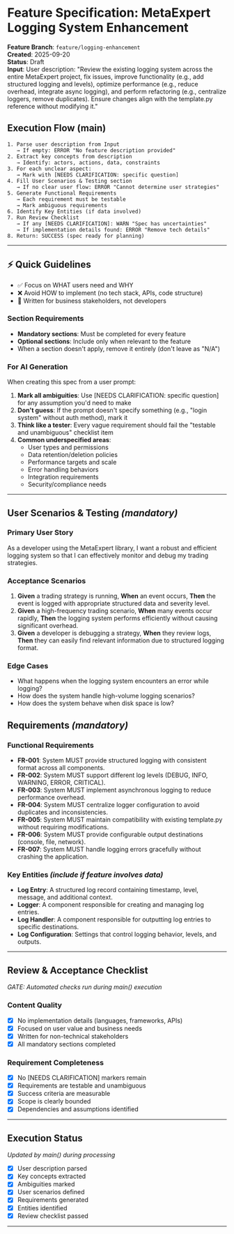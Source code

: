 # Feature Specification: MetaExpert Logging System Enhancement

**Feature Branch**: `feature/logging-enhancement`  
**Created**: 2025-09-20  
**Status**: Draft  
**Input**: User description: "Review the existing logging system across the entire MetaExpert project, fix issues, improve functionality (e.g., add structured logging and levels), optimize performance (e.g., reduce overhead, integrate async logging), and perform refactoring (e.g., centralize loggers, remove duplicates). Ensure changes align with the template.py reference without modifying it."

## Execution Flow (main)
```
1. Parse user description from Input
   → If empty: ERROR "No feature description provided"
2. Extract key concepts from description
   → Identify: actors, actions, data, constraints
3. For each unclear aspect:
   → Mark with [NEEDS CLARIFICATION: specific question]
4. Fill User Scenarios & Testing section
   → If no clear user flow: ERROR "Cannot determine user strategies"
5. Generate Functional Requirements
   → Each requirement must be testable
   → Mark ambiguous requirements
6. Identify Key Entities (if data involved)
7. Run Review Checklist
   → If any [NEEDS CLARIFICATION]: WARN "Spec has uncertainties"
   → If implementation details found: ERROR "Remove tech details"
8. Return: SUCCESS (spec ready for planning)
```

---

## ⚡ Quick Guidelines
- ✅ Focus on WHAT users need and WHY
- ❌ Avoid HOW to implement (no tech stack, APIs, code structure)
- 👥 Written for business stakeholders, not developers

### Section Requirements
- **Mandatory sections**: Must be completed for every feature
- **Optional sections**: Include only when relevant to the feature
- When a section doesn't apply, remove it entirely (don't leave as "N/A")

### For AI Generation
When creating this spec from a user prompt:
1. **Mark all ambiguities**: Use [NEEDS CLARIFICATION: specific question] for any assumption you'd need to make
2. **Don't guess**: If the prompt doesn't specify something (e.g., "login system" without auth method), mark it
3. **Think like a tester**: Every vague requirement should fail the "testable and unambiguous" checklist item
4. **Common underspecified areas**:
   - User types and permissions
   - Data retention/deletion policies  
   - Performance targets and scale
   - Error handling behaviors
   - Integration requirements
   - Security/compliance needs

---

## User Scenarios & Testing *(mandatory)*

### Primary User Story
As a developer using the MetaExpert library, I want a robust and efficient logging system so that I can effectively monitor and debug my trading strategies.

### Acceptance Scenarios
1. **Given** a trading strategy is running, **When** an event occurs, **Then** the event is logged with appropriate structured data and severity level.
2. **Given** a high-frequency trading scenario, **When** many events occur rapidly, **Then** the logging system performs efficiently without causing significant overhead.
3. **Given** a developer is debugging a strategy, **When** they review logs, **Then** they can easily find relevant information due to structured logging format.

### Edge Cases
- What happens when the logging system encounters an error while logging?
- How does the system handle high-volume logging scenarios?
- How does the system behave when disk space is low?

## Requirements *(mandatory)*

### Functional Requirements
- **FR-001**: System MUST provide structured logging with consistent format across all components.
- **FR-002**: System MUST support different log levels (DEBUG, INFO, WARNING, ERROR, CRITICAL).
- **FR-003**: System MUST implement asynchronous logging to reduce performance overhead.
- **FR-004**: System MUST centralize logger configuration to avoid duplicates and inconsistencies.
- **FR-005**: System MUST maintain compatibility with existing template.py without requiring modifications.
- **FR-006**: System MUST provide configurable output destinations (console, file, network).
- **FR-007**: System MUST handle logging errors gracefully without crashing the application.

### Key Entities *(include if feature involves data)*
- **Log Entry**: A structured log record containing timestamp, level, message, and additional context.
- **Logger**: A component responsible for creating and managing log entries.
- **Log Handler**: A component responsible for outputting log entries to specific destinations.
- **Log Configuration**: Settings that control logging behavior, levels, and outputs.

---

## Review & Acceptance Checklist
*GATE: Automated checks run during main() execution*

### Content Quality
- [x] No implementation details (languages, frameworks, APIs)
- [x] Focused on user value and business needs
- [x] Written for non-technical stakeholders
- [x] All mandatory sections completed

### Requirement Completeness
- [x] No [NEEDS CLARIFICATION] markers remain
- [x] Requirements are testable and unambiguous  
- [x] Success criteria are measurable
- [x] Scope is clearly bounded
- [x] Dependencies and assumptions identified

---

## Execution Status
*Updated by main() during processing*

- [x] User description parsed
- [x] Key concepts extracted
- [x] Ambiguities marked
- [x] User scenarios defined
- [x] Requirements generated
- [x] Entities identified
- [x] Review checklist passed

---